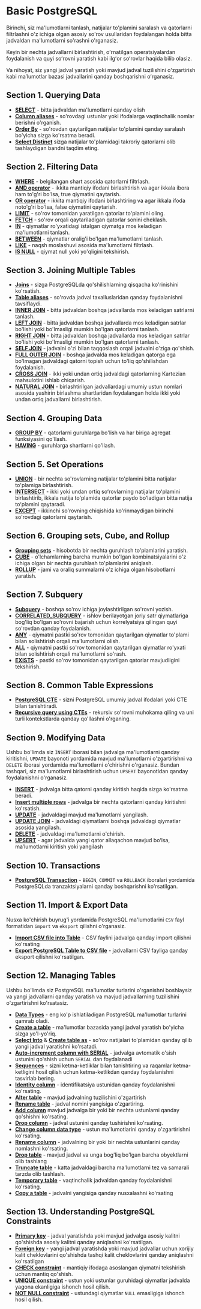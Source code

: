 # Basic PostgreSQL

Birinchi, siz ma'lumotlarni tanlash, natijalar to'plamini saralash va qatorlarni filtrlashni o'z ichiga olgan asosiy so'rov usullaridan foydalangan holda bitta jadvaldan ma'lumotlarni so'rashni o'rganasiz.

Keyin bir nechta jadvallarni birlashtirish, oʻrnatilgan operatsiyalardan foydalanish va quyi soʻrovni yaratish kabi ilgʻor soʻrovlar haqida bilib olasiz.

Va nihoyat, siz yangi jadval yaratish yoki mavjud jadval tuzilishini oʻzgartirish kabi maʼlumotlar bazasi jadvallarini qanday boshqarishni oʻrganasiz.

## Section 1. Querying Data
* [**SELECT**](<./Querying Data/1. SELECT.md>) - bitta jadvaldan ma'lumotlarni qanday olish
* [**Column aliases**](<./Querying Data/2. COLUMN_ALIAS.md>) - so'rovdagi ustunlar yoki ifodalarga vaqtinchalik nomlar berishni o'rganish.
* [**Order By**](<./Querying Data/3. ORDER_BY.md>) - so'rovdan qaytarilgan natijalar to'plamini qanday saralash bo'yicha sizga ko'rsatma beradi.
* [**Select Distinct**](<./Querying Data/4. SELECT_DISTINCT.md>) sizga natijalar to'plamidagi takroriy qatorlarni olib tashlaydigan bandni taqdim eting.

## Section 2. Filtering Data
* [**WHERE**](<./Filtering Data/1. WHERE.md>) - belgilangan shart asosida qatorlarni filtrlash.
* [**AND operator**](<./Filtering Data/2. AND.md>) - ikkita mantiqiy ifodani birlashtirish va agar ikkala ibora ham to'g'ri bo'lsa, true qiymatini qaytarish.
* [**OR operator**](<./Filtering Data/3. OR.md>) - ikkita mantiqiy ifodani birlashtiring va agar ikkala ifoda noto'g'ri bo'lsa, false qiymatini qaytarish.
* [**LIMIT**](<./Filtering Data/4. LIMIT.md>) - so'rov tomonidan yaratilgan qatorlar to'plamini oling.
* [**FETCH**](<./Filtering Data/5. FETCH.md>) - so'rov orqali qaytariladigan qatorlar sonini cheklash.
* [**IN**](<./Filtering Data/6. IN.md>) - qiymatlar ro'yxatidagi istalgan qiymatga mos keladigan ma'lumotlarni tanlash.
* [**BETWEEN**](<./Filtering Data/7. BETWEEN.md>) - qiymatlar oralig'i bo'lgan ma'lumotlarni tanlash.
* [**LIKE**](<./Filtering Data/8. LIKE.md>) - naqsh moslashuvi asosida ma'lumotlarni filtrlash.
* [**IS NULL**](<./Filtering Data/9. IS_NULL.md>) - qiymat null yoki yo'qligini tekshirish.

## Section 3. Joining Multiple Tables
* [**Joins**](<./Joining Multiple Tables/1. JOINS.md>) - sizga PostgreSQLda qo'shilishlarning qisqacha ko'rinishini ko'rsatish.
* [**Table aliases**](<./Joining Multiple Tables/2. TABLE ALIASES.md>) - so'rovda jadval taxalluslaridan qanday foydalanishni tavsiflaydi.
* [**INNER JOIN**](<./Joining Multiple Tables/3. INNER JOIN.md>) - bitta jadvaldan boshqa jadvallarda mos keladigan satrlarni tanlash.
* [**LEFT JOIN**](<./Joining Multiple Tables/4. LEFT JOIN.md>) - bitta jadvaldan boshqa jadvallarda mos keladigan satrlar bo'lishi yoki bo'lmasligi mumkin bo'lgan qatorlarni tanlash.
* [**RIGHT JOIN**](<./Joining Multiple Tables/5. RIGHT JOIN.md>) - bitta jadvaldan boshqa jadvallarda mos keladigan satrlar bo'lishi yoki bo'lmasligi mumkin bo'lgan qatorlarni tanlash.
* [**SELF JOIN**](<./Joining Multiple Tables/6. SELF JOIN.md>) - jadvalni o'zi bilan taqqoslash orqali jadvalni o'ziga qo'shish.
* [**FULL OUTER JOIN**](<./Joining Multiple Tables/7. FULL OUTER JOIN.md>) - boshqa jadvalda mos keladigan qatorga ega bo'lmagan jadvaldagi qatorni topish uchun to'liq qo'shilishdan foydalanish.
* [**CROSS JOIN**](<./Joining Multiple Tables/8. CROSS JOIN.md>) - ikki yoki undan ortiq jadvaldagi qatorlarning Kartezian mahsulotini ishlab chiqarish.
* [**NATURAL JOIN**](<./Joining Multiple Tables/9. NATURAL JOIN.md>) - birlashtirilgan jadvallardagi umumiy ustun nomlari asosida yashirin birlashma shartlaridan foydalangan holda ikki yoki undan ortiq jadvallarni birlashtirish.

## Section 4. Grouping Data
* [**GROUP BY**](<./Grouping Data/1. GROUP BY.md>) - qatorlarni guruhlarga bo'lish va har biriga agregat funksiyasini qo'llash.
* [**HAVING**](<./Grouping Data/2. HAVING.md>) - guruhlarga shartlarni qo'llash.

## Section 5. Set Operations
* [**UNION**](<./Set Operations/1. UNION.md>) - bir nechta so'rovlarning natijalar to'plamini bitta natijalar to'plamiga birlashtirish.
* [**INTERSECT**](<./Set Operations/2. INTERSECT.md>) - ikki yoki undan ortiq soʻrovlarning natijalar toʻplamini birlashtirib, ikkala natija toʻplamida qatorlar paydo boʻladigan bitta natija toʻplamini qaytaradi.
* [**EXCEPT**](<./Set Operations/3. EXCEPT.md>) - ikkinchi so'rovning chiqishida ko'rinmaydigan birinchi so'rovdagi qatorlarni qaytarish.

## Section 6. Grouping sets, Cube, and Rollup
* [**Grouping sets**](<./Grouping sets, Cube, and Rollup/1. Grouping SETS.md>) - hisobotda bir nechta guruhlash to'plamlarini yaratish.
* [**CUBE**](<./Grouping sets, Cube, and Rollup/2. Cube.md>) - o'lchamlarning barcha mumkin bo'lgan kombinatsiyalarini o'z ichiga olgan bir nechta guruhlash to'plamlarini aniqlash.
* [**ROLLUP**](<./Grouping sets, Cube, and Rollup/3. Rollup.md>) - jami va oraliq summalarni o'z ichiga olgan hisobotlarni yaratish.

## Section 7. Subquery
* [**Subquery**](<./Subquery/Subquery.md>) - boshqa so'rov ichiga joylashtirilgan so'rovni yozish.
* [**CORRELATED_SUBQUERY**](<./Subquery/CORRELATED_SUBQUERY.md>) - ishlov berilayotgan joriy satr qiymatlariga bog'liq bo'lgan so'rovni bajarish uchun korrelyatsiya qilingan quyi so'rovdan qanday foydalanish.
* [**ANY**](<./Subquery/ANY.md>) - qiymatni pastki so'rov tomonidan qaytarilgan qiymatlar to'plami bilan solishtirish orqali ma'lumotlarni olish.
* [**ALL**](<./Subquery/ALL.md>) - qiymatni pastki so'rov tomonidan qaytarilgan qiymatlar ro'yxati bilan solishtirish orqali ma'lumotlarni so'rash.
* [**EXISTS**](<./Subquery/EXISTS.md>) - pastki so'rov tomonidan qaytarilgan qatorlar mavjudligini tekshirish.

## Section 8. Common Table Expressions
* [**PostgreSQL CTE**](<./Common Table Expressions/PostgreSQL CTE.md>) - sizni PostgreSQL umumiy jadval ifodalari yoki CTE bilan tanishtiradi.
* [**Recursive query using CTEs**](<./Common Table Expressions/Recursive query using CTEs.md>) - rekursiv so'rovni muhokama qiling va uni turli kontekstlarda qanday qo'llashni o'rganing.

## Section 9. Modifying Data
Ushbu bo'limda siz `INSERT` iborasi bilan jadvalga ma'lumotlarni qanday kiritishni, `UPDATE` bayonoti yordamida mavjud ma'lumotlarni o'zgartirishni va `DELETE` iborasi yordamida ma'lumotlarni o'chirishni o'rganasiz. Bundan tashqari, siz ma'lumotlarni birlashtirish uchun `UPSERT` bayonotidan qanday foydalanishni o'rganasiz.
* [**INSERT**](<./Modifying Data/Insert.md>) - jadvalga bitta qatorni qanday kiritish haqida sizga ko'rsatma beradi.
* [**Insert multiple rows**](<./Modifying Data/Insert multiple rows.md>) - jadvalga bir nechta qatorlarni qanday kiritishni ko'rsatish.
* [**UPDATE**](<./Modifying Data/Update.md>) - jadvaldagi mavjud ma'lumotlarni yangilash.
* [**UPDATE JOIN**](<./Modifying Data/Update join.md>) - jadvaldagi qiymatlarni boshqa jadvaldagi qiymatlar asosida yangilash.
* [**DELETE**](<./Modifying Data/Delete.md>) - jadvaldagi ma'lumotlarni o'chirish.
* [**UPSERT**](<./Modifying Data/Upsert.md>) - agar jadvalda yangi qator allaqachon mavjud boʻlsa, maʼlumotlarni kiritish yoki yangilash

## Section 10. Transactions
* [**PostgreSQL Transaction**](<./Transactions/PostgreSQL Transactions.md>) - `BEGIN`, `COMMIT` va `ROLLBACK` iboralari yordamida PostgreSQLda tranzaktsiyalarni qanday boshqarishni ko'rsatilgan.

## Section 11. Import & Export Data
Nusxa ko'chirish buyrug'i yordamida PostgreSQL ma'lumotlarini `CSV` fayl formatidan `import` va `eksport` qilishni o'rganasiz.
* [**Import CSV file into Table**](<./Import & Export Data/Import CSV file into Table.md>) - CSV faylini jadvalga qanday import qilishni ko'rsating
* [**Export PostgreSQL Table to CSV file**](<./Import & Export Data/Export PostgreSQL Table to CSV file.md>) - jadvallarni CSV fayliga qanday eksport qilishni ko'rsatilgan.

## Section 12. Managing Tables
Ushbu bo'limda siz PostgreSQL ma'lumotlar turlarini o'rganishni boshlaysiz va yangi jadvallarni qanday yaratish va mavjud jadvallarning tuzilishini o'zgartirishni ko'rsatasiz.
* [**Data Types**](<./Managing Tables/Data types.md>) - eng ko'p ishlatiladigan PostgreSQL ma'lumotlar turlarini qamrab oladi.
* [**Create a table**](<./Managing Tables/Create a table.md>) - ma'lumotlar bazasida yangi jadval yaratish bo'yicha sizga yo'l-yo'riq.
* [**Select Into**](<./Managing Tables/Select Into.md>) & [**Create table as**](<./Managing Tables/Create table as.md>) - so'rov natijalari to'plamidan qanday qilib yangi jadval yaratishni ko'rsatadi.
* [**Auto-increment column with SERIAL**](<./Managing Tables/Auto-increment.md>) - jadvalga avtomatik o'sish ustunini qo'shish uchun `SERIAL` dan foydalanadi
* [**Sequences**](<./Managing Tables/Sequences.md>) - sizni ketma-ketliklar bilan tanishtiring va raqamlar ketma-ketligini hosil qilish uchun ketma-ketlikdan qanday foydalanishni tasvirlab bering.
* [**Identity column**](<./Managing Tables/Identity column.md>) - identifikatsiya ustunidan qanday foydalanishni ko'rsating.
* [**Alter table**](<./Managing Tables/Alter table.md>) - mavjud jadvalning tuzilishini o'zgartirish
* [**Rename table**](<./Managing Tables/Rename table.md>) - jadval nomini yangisiga o'zgartiring.
* [**Add column**](<./Managing Tables/Add column.md>) mavjud jadvalga bir yoki bir nechta ustunlarni qanday qo'shishni ko'rsating.
* [**Drop column**](<./Managing Tables/Drop column.md>) - jadval ustunini qanday tushirishni ko'rsating.
* [**Change column data type**](<./Managing Tables/Change column data type.md>) - ustun ma'lumotlarini qanday o'zgartirishni ko'rsating.
* [**Rename column**](<./Managing Tables/Rename column.md>) - jadvalning bir yoki bir nechta ustunlarini qanday nomlashni ko'rsating.
* [**Drop table**](<./Managing Tables/Drop table.md>) - mavjud jadval va unga bog'liq bo'lgan barcha obyektlarni olib tashlang
* [**Truncate table**](<./Managing Tables/Truncate table.md>) - katta jadvaldagi barcha ma'lumotlarni tez va samarali tarzda olib tashlash.
* [**Temporary table**](<./Managing Tables/Temporary table.md>) - vaqtinchalik jadvaldan qanday foydalanishni ko'rsating.
* [**Copy a table**](<./Managing Tables/Copy a table.md>) - jadvalni yangisiga qanday nusxalashni ko'rsating

## Section 13. Understanding PostgreSQL Constraints
* [**Primary key**](<./Understanding PostgreSQL Constraints/Primary key.md>) - jadval yaratishda yoki mavjud jadvalga asosiy kalitni qo'shishda asosiy kalitni qanday aniqlashni ko'rsatilgan.
* [**Foreign key**](<./Understanding PostgreSQL Constraints/Foreign key.md>) - yangi jadval yaratishda yoki mavjud jadvallar uchun xorijiy kalit cheklovlarini qo'shishda tashqi kalit cheklovlarini qanday aniqlashni ko'rsatilgan
* [**CHECK constraint**](<./Understanding PostgreSQL Constraints/CHECK constraint.md>) - mantiqiy ifodaga asoslangan qiymatni tekshirish uchun mantiq qo'shish.
* [**UNIQUE constraint**](<./Understanding PostgreSQL Constraints/UNIQUE constraint.md>) - ustun yoki ustunlar guruhidagi qiymatlar jadvalda yagona ekanligiga ishonch hosil qilish.
* [**NOT NULL constraint**](<./Understanding PostgreSQL Constraints/NOT NULL constraint.md>) - ustundagi qiymatlar `NULL` emasligiga ishonch hosil qilish.
